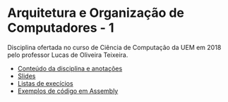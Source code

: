 # Arquitetura e Organização de Computadores - 1

Disciplina ofertada no curso de Ciência de Computação da UEM em 2018 pelo professor Lucas de Oliveira Teixeira.

* [Conteúdo da disciplina e anotações](../blob/master/conteudo.md)
* [Slides](../tree/master/Slides)
* [Listas de execícios](../tree/master/Listas)
* [Exemplos de código em Assembly](../tree/master/Codigos%20exemplos)